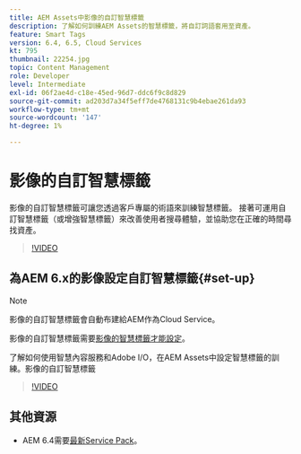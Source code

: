 ```yaml
---
title: AEM Assets中影像的自訂智慧標籤
description: 了解如何訓練AEM Assets的智慧標籤，將自訂詞語套用至資產。
feature: Smart Tags
version: 6.4, 6.5, Cloud Services
kt: 795
thumbnail: 22254.jpg
topic: Content Management
role: Developer
level: Intermediate
exl-id: 06f2ae4d-c18e-45ed-96d7-ddc6f9c8d829
source-git-commit: ad203d7a34f5eff7de4768131c9b4ebae261da93
workflow-type: tm+mt
source-wordcount: '147'
ht-degree: 1%

---
```


# 影像的自訂智慧標籤

影像的自訂智慧標籤可讓您透過客戶專屬的術語來訓練智慧標籤。
接著可運用自訂智慧標籤（或增強智慧標籤）來改善使用者搜尋體驗，並協助您在正確的時間尋找資產。

>[!VIDEO](https://video.tv.adobe.com/v/22254/?quality=12&learn=on)

## 為AEM 6.x的影像設定自訂智慧標籤{#set-up}

>[!NOTE]
> 影像的自訂智慧標籤會自動布建給AEM作為Cloud Service。

影像的自訂智慧標籤需要[影像的智慧標籤才能設定](./image-smart-tags.md#set-up)。

了解如何使用智慧內容服務和Adobe I/O，在AEM Assets中設定智慧標籤的訓練。影像的自訂智慧標籤

>[!VIDEO](https://video.tv.adobe.com/v/23405/?quality=12&learn=on)

## 其他資源

* AEM 6.4需要[最新Service Pack](https://experienceleague.adobe.com/docs/experience-manager-release-information/aem-release-updates/aem-releases-updates.html#aem-64)。
